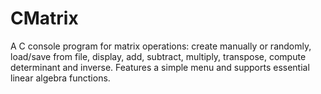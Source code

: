 # CMatrix
A C console program for matrix operations: create manually or randomly, load/save from file, display, add, subtract, multiply, transpose, compute determinant and inverse. Features a simple menu and supports essential linear algebra functions.
